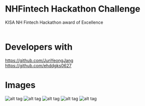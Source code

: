 # NHFintech Hackathon Challenge
KISA NH Fintech Hackathon award of Excellence <br />
 <br />
 
# Developers with  <br />
https://github.com/JunYeongJang <br />
https://github.com/ehddgks0627 <br />

# Images
![alt tag](http://cfile27.uf.tistory.com/image/23365E5058D9A8172D3DA7)
![alt tag](http://cfile1.uf.tistory.com/image/241F275058D9A81B3549A0)
![alt tag](http://cfile9.uf.tistory.com/image/236E095058D9A81806BF58)
![alt tag](http://cfile4.uf.tistory.com/image/2167975058D9A8190AA8BC)
![alt tag](http://cfile3.uf.tistory.com/image/24694E5058D9A819090975)
